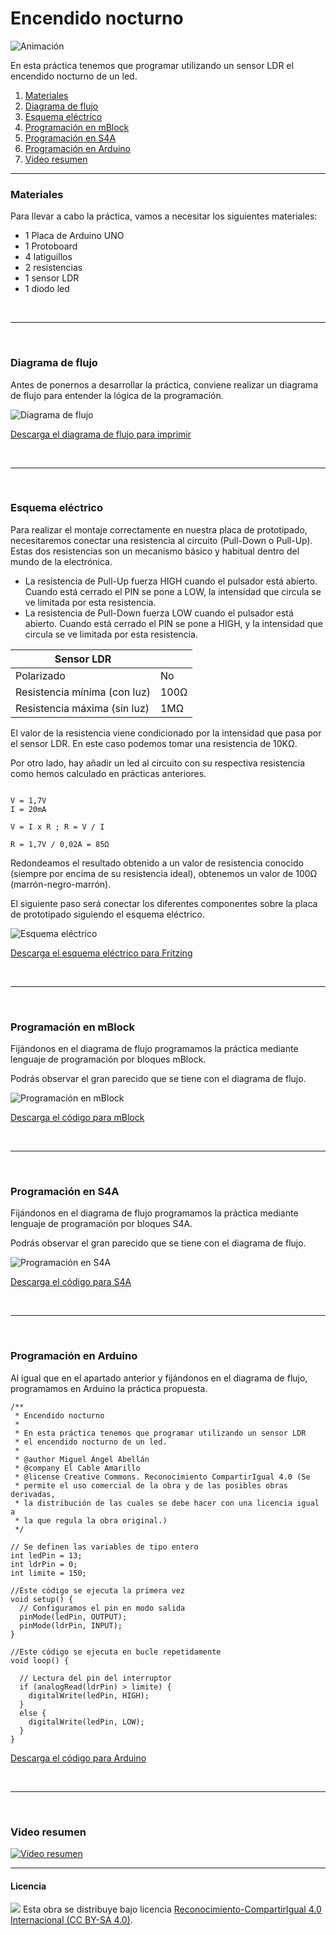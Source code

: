 # Encendido nocturno

![Animación](Animación.gif)

En esta práctica tenemos que programar utilizando un sensor LDR el encendido nocturno de un led.

1.	[Materiales](#materiales)
2.	[Diagrama de flujo](#diagrama-de-flujo)
3.	[Esquema eléctrico](#esquema-eléctrico)
4.	[Programación en mBlock](#programación-en-mblock)
5.	[Programación en S4A](#programación-en-s4a)
6.	[Programación en Arduino](#programación-en-arduino)
7.  [Video resumen](#video-resumen)



***



### Materiales

Para llevar a cabo la práctica, vamos a necesitar los siguientes materiales:
- 1 Placa de Arduino UNO
- 1 Protoboard
- 4 latiguillos
- 2 resistencias
- 1 sensor LDR
- 1 diodo led



<br />
<hr>
<br />



### Diagrama de flujo

Antes de ponernos a desarrollar la práctica, conviene realizar un diagrama de flujo para entender la lógica de la programación.

![Diagrama de flujo](Diagrama-de-flujo.png)

[Descarga el diagrama de flujo para imprimir](Diagrama-de-flujo.html)



<br />
<hr>
<br />



### Esquema eléctrico

Para realizar el montaje correctamente en nuestra placa de prototipado, necesitaremos conectar una resistencia al circuito (Pull-Down o Pull-Up). Estas dos resistencias son un mecanismo básico y habitual dentro del mundo de la electrónica.
- La resistencia de Pull-Up fuerza HIGH cuando el pulsador está abierto. Cuando está cerrado el PIN se pone a LOW, la intensidad que circula se ve limitada por esta resistencia.
- La resistencia de Pull-Down fuerza LOW cuando el pulsador está abierto. Cuando está cerrado el PIN se pone a HIGH, y la intensidad que circula se ve limitada por esta resistencia.

| Sensor LDR                        |       |
| --------------------------------- | ----- |
| Polarizado                        | No    |
| Resistencia mínima (con luz)      | 100Ω  |
| Resistencia máxima (sin luz)      | 1MΩ   |

El valor de la resistencia viene condicionado por la intensidad que pasa por el sensor LDR. En este caso podemos tomar una resistencia de 10KΩ.

Por otro lado, hay añadir un led al circuito con su respectiva resistencia como hemos calculado en prácticas anteriores.

```

V = 1,7V
I = 20mA

V = I x R ; R = V / I

R = 1,7V / 0,02A = 85Ω 

```

Redondeamos el resultado obtenido a un valor de resistencia conocido (siempre por encima de su resistencia ideal), obtenemos un valor de 100Ω (marrón-negro-marrón).

El siguiente paso será conectar los diferentes componentes sobre la placa de prototipado siguiendo el esquema eléctrico.

![Esquema eléctrico](Esquema-eléctrico.png)

[Descarga el esquema eléctrico para Fritzing](Esquema-eléctrico.fzz)



<br />
<hr>
<br />



### Programación en mBlock

Fijándonos en el diagrama de flujo programamos la práctica mediante lenguaje de programación por bloques mBlock. 

Podrás observar el gran parecido que se tiene con el diagrama de flujo.

![Programación en mBlock](Programación-mBlock.png)

[Descarga el código para mBlock](mBlock.sb2)



<br />
<hr>
<br />



### Programación en S4A

Fijándonos en el diagrama de flujo programamos la práctica mediante lenguaje de programación por bloques S4A. 

Podrás observar el gran parecido que se tiene con el diagrama de flujo.

![Programación en S4A](Programación-S4A.png)

[Descarga el código para S4A](S4A.sb)



<br />
<hr>
<br />



### Programación en Arduino

Al igual que en el apartado anterior y fijándonos en el diagrama de flujo, programamos en Arduino la práctica propuesta.

```
/**
 * Encendido nocturno
 *
 * En esta práctica tenemos que programar utilizando un sensor LDR
 * el encendido nocturno de un led.
 *
 * @author Miguel Ángel Abellán
 * @company El Cable Amarillo
 * @license Creative Commons. Reconocimiento CompartirIgual 4.0 (Se
 * permite el uso comercial de la obra y de las posibles obras derivadas,
 * la distribución de las cuales se debe hacer con una licencia igual a
 * la que regula la obra original.)
 */

// Se definen las variables de tipo entero
int ledPin = 13;
int ldrPin = 0;
int limite = 150;

//Este código se ejecuta la primera vez
void setup() {
  // Configuramos el pin en modo salida
  pinMode(ledPin, OUTPUT);
  pinMode(ldrPin, INPUT);
}

//Este código se ejecuta en bucle repetidamente
void loop() {

  // Lectura del pin del interruptor
  if (analogRead(ldrPin) > limite) {
    digitalWrite(ledPin, HIGH);
  }
  else {
    digitalWrite(ledPin, LOW);
  }
}
```

[Descarga el código para Arduino](Arduino/Arduino.ino)



<br />
<hr>
<br />



### Video resumen

[![Video resumen](https://i.ytimg.com/vi_webp/w-s0vDaTblg/maxresdefault.webp)](https://youtu.be/w-s0vDaTblg)



***



#### Licencia

<img src="http://i.creativecommons.org/l/by-sa/4.0/88x31.png" /> Esta obra se distribuye bajo licencia [Reconocimiento-CompartirIgual 4.0 Internacional (CC BY-SA 4.0)](https://creativecommons.org/licenses/by-sa/4.0/deed.es_ES).
